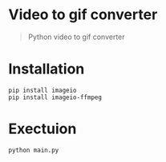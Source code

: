 # Video to gif converter
> Python video to gif converter

# Installation
```
pip install imageio
pip install imageio-ffmpeg
```

# Exectuion
```
python main.py
```
